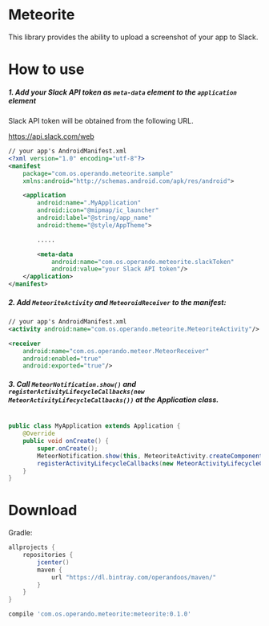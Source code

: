 # Meteorite

This library provides the ability to upload a screenshot of your app to Slack.

# How to use

##### 1. Add your Slack API token as `meta-data` element to the `application` element

Slack API token will be obtained from the following URL.

https://api.slack.com/web

```xml
// your app's AndroidManifest.xml
<?xml version="1.0" encoding="utf-8"?>
<manifest
    package="com.os.operando.meteorite.sample"
    xmlns:android="http://schemas.android.com/apk/res/android">

    <application
        android:name=".MyApplication"
        android:icon="@mipmap/ic_launcher"
        android:label="@string/app_name"
        android:theme="@style/AppTheme">

        .....

        <meta-data
            android:name="com.os.operando.meteorite.slackToken"
            android:value="your Slack API token"/>
    </application>
</manifest>
```

##### 2. Add `MeteoriteActivity` and `MeteoroidReceiver` to the manifest:

```xml
// your app's AndroidManifest.xml
<activity android:name="com.os.operando.meteorite.MeteoriteActivity"/>

<receiver
    android:name="com.os.operando.meteor.MeteorReceiver"
    android:enabled="true"
    android:exported="true"/>
```

##### 3. Call `MeteorNotification.show()` and `registerActivityLifecycleCallbacks(new MeteorActivityLifecycleCallbacks())` at the Application class.

```java

public class MyApplication extends Application {
    @Override
    public void onCreate() {
        super.onCreate();
        MeteorNotification.show(this, MeteoriteActivity.createComponentName(this));
        registerActivityLifecycleCallbacks(new MeteorActivityLifecycleCallbacks());
    }
}
```


# Download

Gradle:
```groovy
allprojects {
    repositories {
        jcenter()
        maven {
            url "https://dl.bintray.com/operandoos/maven/"
        }
    }
}

compile 'com.os.operando.meteorite:meteorite:0.1.0'
```
